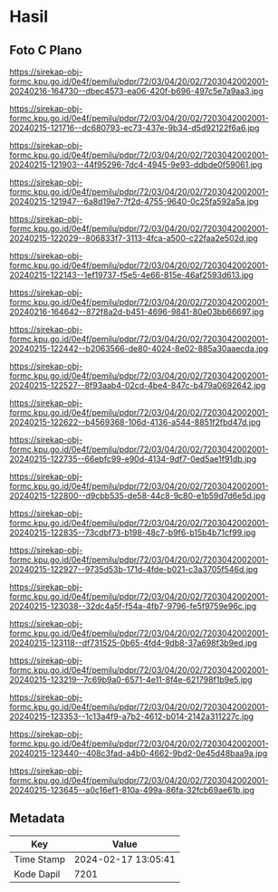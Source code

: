 # Hasil

## Foto C Plano

https://sirekap-obj-formc.kpu.go.id/0e4f/pemilu/pdpr/72/03/04/20/02/7203042002001-20240216-164730--dbec4573-ea06-420f-b696-497c5e7a9aa3.jpg

https://sirekap-obj-formc.kpu.go.id/0e4f/pemilu/pdpr/72/03/04/20/02/7203042002001-20240215-121716--dc680793-ec73-437e-9b34-d5d92122f6a6.jpg

https://sirekap-obj-formc.kpu.go.id/0e4f/pemilu/pdpr/72/03/04/20/02/7203042002001-20240215-121903--44f95296-7dc4-4945-9e93-ddbde0f59061.jpg

https://sirekap-obj-formc.kpu.go.id/0e4f/pemilu/pdpr/72/03/04/20/02/7203042002001-20240215-121947--6a8d19e7-7f2d-4755-9640-0c25fa592a5a.jpg

https://sirekap-obj-formc.kpu.go.id/0e4f/pemilu/pdpr/72/03/04/20/02/7203042002001-20240215-122029--806833f7-3113-4fca-a500-c22faa2e502d.jpg

https://sirekap-obj-formc.kpu.go.id/0e4f/pemilu/pdpr/72/03/04/20/02/7203042002001-20240215-122143--1ef19737-f5e5-4e66-815e-46af2593d613.jpg

https://sirekap-obj-formc.kpu.go.id/0e4f/pemilu/pdpr/72/03/04/20/02/7203042002001-20240216-164642--872f8a2d-b451-4696-9841-80e03bb66697.jpg

https://sirekap-obj-formc.kpu.go.id/0e4f/pemilu/pdpr/72/03/04/20/02/7203042002001-20240215-122442--b2063566-de80-4024-8e02-885a30aaecda.jpg

https://sirekap-obj-formc.kpu.go.id/0e4f/pemilu/pdpr/72/03/04/20/02/7203042002001-20240215-122527--8f93aab4-02cd-4be4-847c-b479a0692642.jpg

https://sirekap-obj-formc.kpu.go.id/0e4f/pemilu/pdpr/72/03/04/20/02/7203042002001-20240215-122622--b4569368-106d-4136-a544-8851f2fbd47d.jpg

https://sirekap-obj-formc.kpu.go.id/0e4f/pemilu/pdpr/72/03/04/20/02/7203042002001-20240215-122735--66ebfc99-e90d-4134-9df7-0ed5ae1f91db.jpg

https://sirekap-obj-formc.kpu.go.id/0e4f/pemilu/pdpr/72/03/04/20/02/7203042002001-20240215-122800--d9cbb535-de58-44c8-9c80-e1b59d7d6e5d.jpg

https://sirekap-obj-formc.kpu.go.id/0e4f/pemilu/pdpr/72/03/04/20/02/7203042002001-20240215-122835--73cdbf73-b198-48c7-b9f6-b15b4b71cf99.jpg

https://sirekap-obj-formc.kpu.go.id/0e4f/pemilu/pdpr/72/03/04/20/02/7203042002001-20240215-122927--9735d53b-171d-4fde-b021-c3a3705f546d.jpg

https://sirekap-obj-formc.kpu.go.id/0e4f/pemilu/pdpr/72/03/04/20/02/7203042002001-20240215-123038--32dc4a5f-f54a-4fb7-9796-fe5f9759e96c.jpg

https://sirekap-obj-formc.kpu.go.id/0e4f/pemilu/pdpr/72/03/04/20/02/7203042002001-20240215-123118--df731525-0b65-4fd4-9db8-37a698f3b9ed.jpg

https://sirekap-obj-formc.kpu.go.id/0e4f/pemilu/pdpr/72/03/04/20/02/7203042002001-20240215-123219--7c69b9a0-6571-4e11-8f4e-621798f1b9e5.jpg

https://sirekap-obj-formc.kpu.go.id/0e4f/pemilu/pdpr/72/03/04/20/02/7203042002001-20240215-123353--1c13a4f9-a7b2-4612-b014-2142a311227c.jpg

https://sirekap-obj-formc.kpu.go.id/0e4f/pemilu/pdpr/72/03/04/20/02/7203042002001-20240215-123440--408c3fad-a4b0-4662-9bd2-0e45d48baa9a.jpg

https://sirekap-obj-formc.kpu.go.id/0e4f/pemilu/pdpr/72/03/04/20/02/7203042002001-20240215-123645--a0c16ef1-810a-499a-86fa-32fcb69ae61b.jpg


## Metadata

| Key        | Value               |
| ---------- | ------------------- |
| Time Stamp | 2024-02-17 13:05:41 |
| Kode Dapil | 7201                |



